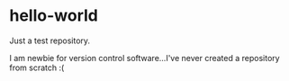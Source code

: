 # hello-world
Just a test repository.

I am newbie for version control software...I've never created a repository from scratch :(
